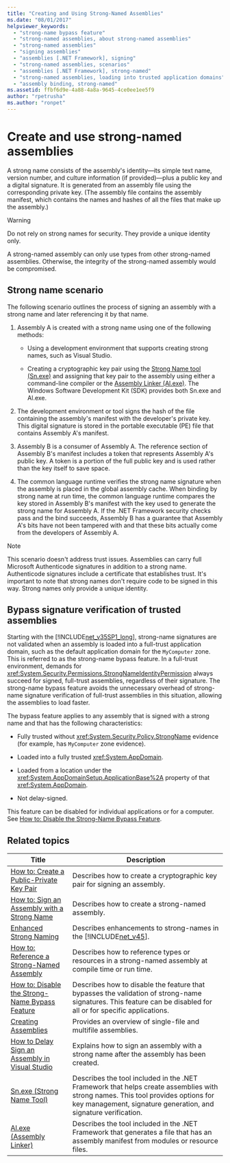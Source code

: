 ```yaml
---
title: "Creating and Using Strong-Named Assemblies"
ms.date: "08/01/2017"
helpviewer_keywords:
  - "strong-name bypass feature"
  - "strong-named assemblies, about strong-named assemblies"
  - "strong-named assemblies"
  - "signing assemblies"
  - "assemblies [.NET Framework], signing"
  - "strong-named assemblies, scenarios"
  - "assemblies [.NET Framework], strong-named"
  - "strong-named assemblies, loading into trusted application domains"
  - "assembly binding, strong-named"
ms.assetid: ffbf6d9e-4a88-4a8a-9645-4ce0ee1ee5f9
author: "rpetrusha"
ms.author: "ronpet"
---
```

# Create and use strong-named assemblies

A strong name consists of the assembly's identity—its simple text name, version number, and culture information (if provided)—plus a public key and a digital signature. It is generated from an assembly file using the corresponding private key. (The assembly file contains the assembly manifest, which contains the names and hashes of all the files that make up the assembly.)

> [!WARNING]
> Do not rely on strong names for security. They provide a unique identity only.

A strong-named assembly can only use types from other strong-named assemblies. Otherwise, the integrity of the strong-named assembly would be compromised.

## Strong name scenario

The following scenario outlines the process of signing an assembly with a strong name and later referencing it by that name.

1.  Assembly A is created with a strong name using one of the following methods:

    -   Using a development environment that supports creating strong names, such as Visual Studio.

    -   Creating a cryptographic key pair using the [Strong Name tool (Sn.exe)](../../../docs/framework/tools/sn-exe-strong-name-tool.md) and assigning that key pair to the assembly using either a command-line compiler or the [Assembly Linker (Al.exe)](../../../docs/framework/tools/al-exe-assembly-linker.md). The Windows Software Development Kit (SDK) provides both Sn.exe and Al.exe.

2.  The development environment or tool signs the hash of the file containing the assembly's manifest with the developer's private key. This digital signature is stored in the portable executable (PE) file that contains Assembly A's manifest.

3.  Assembly B is a consumer of Assembly A. The reference section of Assembly B's manifest includes a token that represents Assembly A's public key. A token is a portion of the full public key and is used rather than the key itself to save space.

4.  The common language runtime verifies the strong name signature when the assembly is placed in the global assembly cache. When binding by strong name at run time, the common language runtime compares the key stored in Assembly B's manifest with the key used to generate the strong name for Assembly A. If the .NET Framework security checks pass and the bind succeeds, Assembly B has a guarantee that Assembly A's bits have not been tampered with and that these bits actually come from the developers of Assembly A.

> [!NOTE]
> This scenario doesn't address trust issues. Assemblies can carry full Microsoft Authenticode signatures in addition to a strong name. Authenticode signatures include a certificate that establishes trust. It's important to note that strong names don't require code to be signed in this way. Strong names only provide a unique identity.

## Bypass signature verification of trusted assemblies

Starting with the [!INCLUDE[net_v35SP1_long](../../../includes/net-v35sp1-long-md.md)], strong-name signatures are not validated when an assembly is loaded into a full-trust application domain, such as the default application domain for the `MyComputer` zone. This is referred to as the strong-name bypass feature. In a full-trust environment, demands for <xref:System.Security.Permissions.StrongNameIdentityPermission> always succeed for signed, full-trust assemblies, regardless of their signature. The strong-name bypass feature avoids the unnecessary overhead of strong-name signature verification of full-trust assemblies in this situation, allowing the assemblies to load faster.

The bypass feature applies to any assembly that is signed with a strong name and that has the following characteristics:

-   Fully trusted without <xref:System.Security.Policy.StrongName> evidence (for example, has `MyComputer` zone evidence).

-   Loaded into a fully trusted <xref:System.AppDomain>.

-   Loaded from a location under the <xref:System.AppDomainSetup.ApplicationBase%2A> property of that <xref:System.AppDomain>.

-   Not delay-signed.

This feature can be disabled for individual applications or for a computer. See [How to: Disable the Strong-Name Bypass Feature](../../../docs/framework/app-domains/how-to-disable-the-strong-name-bypass-feature.md).

## Related topics

|Title|Description|
|-----------|-----------------|
|[How to: Create a Public-Private Key Pair](../../../docs/framework/app-domains/how-to-create-a-public-private-key-pair.md)|Describes how to create a cryptographic key pair for signing an assembly.|
|[How to: Sign an Assembly with a Strong Name](../../../docs/framework/app-domains/how-to-sign-an-assembly-with-a-strong-name.md)|Describes how to create a strong-named assembly.|
|[Enhanced Strong Naming](../../../docs/framework/app-domains/enhanced-strong-naming.md)|Describes enhancements to strong-names in the [!INCLUDE[net_v45](../../../includes/net-v45-md.md)].|
|[How to: Reference a Strong-Named Assembly](../../../docs/framework/app-domains/how-to-reference-a-strong-named-assembly.md)|Describes how to reference types or resources in a strong-named assembly at compile time or run time.|
|[How to: Disable the Strong-Name Bypass Feature](../../../docs/framework/app-domains/how-to-disable-the-strong-name-bypass-feature.md)|Describes how to disable the feature that bypasses the validation of strong-name signatures. This feature can be disabled for all or for specific applications.|
|[Creating Assemblies](../../../docs/framework/app-domains/create-assemblies.md)|Provides an overview of single-file and multifile assemblies.|
|[How to Delay Sign an Assembly in Visual Studio](/visualstudio/ide/managing-assembly-and-manifest-signing#how-to-sign-an-assembly-in-visual-studio)|Explains how to sign an assembly with a strong name after the assembly has been created.|
|[Sn.exe (Strong Name Tool)](../../../docs/framework/tools/sn-exe-strong-name-tool.md)|Describes the tool included in the .NET Framework that helps create assemblies with strong names. This tool provides options for key management, signature generation, and signature verification.|
|[Al.exe (Assembly Linker)](../../../docs/framework/tools/al-exe-assembly-linker.md)|Describes the tool included in the .NET Framework that generates a file that has an assembly manifest from modules or resource files.|
